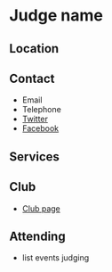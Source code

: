 # Judge name

## Location

## Contact
- Email
- Telephone
- [Twitter]()
- [Facebook]()

## Services

## Club
- [Club page]()

## Attending
- list events judging
